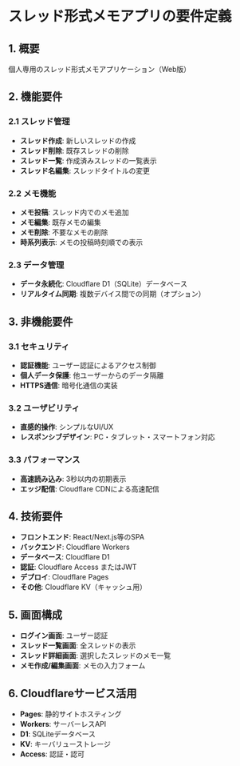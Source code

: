 # スレッド形式メモアプリの要件定義

## 1. 概要
個人専用のスレッド形式メモアプリケーション（Web版）

## 2. 機能要件

### 2.1 スレッド管理
- **スレッド作成**: 新しいスレッドの作成
- **スレッド削除**: 既存スレッドの削除
- **スレッド一覧**: 作成済みスレッドの一覧表示
- **スレッド名編集**: スレッドタイトルの変更

### 2.2 メモ機能
- **メモ投稿**: スレッド内でのメモ追加
- **メモ編集**: 既存メモの編集
- **メモ削除**: 不要なメモの削除
- **時系列表示**: メモの投稿時刻順での表示

### 2.3 データ管理
- **データ永続化**: Cloudflare D1（SQLite）データベース
- **リアルタイム同期**: 複数デバイス間での同期（オプション）

## 3. 非機能要件

### 3.1 セキュリティ
- **認証機能**: ユーザー認証によるアクセス制御
- **個人データ保護**: 他ユーザーからのデータ隔離
- **HTTPS通信**: 暗号化通信の実装

### 3.2 ユーザビリティ
- **直感的操作**: シンプルなUI/UX
- **レスポンシブデザイン**: PC・タブレット・スマートフォン対応

### 3.3 パフォーマンス
- **高速読み込み**: 3秒以内の初期表示
- **エッジ配信**: Cloudflare CDNによる高速配信

## 4. 技術要件
- **フロントエンド**: React/Next.js等のSPA
- **バックエンド**: Cloudflare Workers
- **データベース**: Cloudflare D1
- **認証**: Cloudflare Access またはJWT
- **デプロイ**: Cloudflare Pages
- **その他**: Cloudflare KV（キャッシュ用）

## 5. 画面構成
- **ログイン画面**: ユーザー認証
- **スレッド一覧画面**: 全スレッドの表示
- **スレッド詳細画面**: 選択したスレッドのメモ一覧
- **メモ作成/編集画面**: メモの入力フォーム

## 6. Cloudflareサービス活用
- **Pages**: 静的サイトホスティング
- **Workers**: サーバーレスAPI
- **D1**: SQLiteデータベース
- **KV**: キーバリューストレージ
- **Access**: 認証・認可